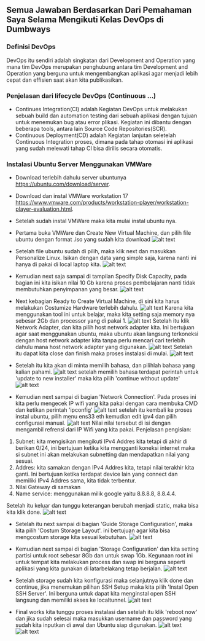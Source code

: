 ## Semua Jawaban Berdasarkan Dari Pemahaman Saya Selama Mengikuti Kelas DevOps di Dumbways

### Definisi DevOps
DevOps itu sendiri adalah singkatan dari Development and Operation yang mana tim DevOps merupakan penghubung antara tim Development and Operation yang berguna untuk mengembangkan aplikasi agar menjadi lebih cepat dan effisien saat akan kita publikasikan. 

### Penjelasan dari lifecycle DevOps (Continuous ...)
-   Continues Integration(CI) adalah Kegiatan DevOps untuk melakukan sebuah build dan automation testing dari sebuah aplikasi dengan tujuan 
    untuk menemukan bug atau error plikasi. Kegiatan ini dibantu dengan beberapa tools, antara lain Source Code Repositories(SCR).
-   Continuous Deployment(CD) adalah Kegiatan lanjutan seletelah Continuous Integration proses, dimana pada tahap otomasi ini aplikasi
    yang sudah melewati tahap CI bisa dirilis secara otomatis.

### Instalasi Ubuntu Server Menggunakan VMWare
- Download terlebih dahulu server ubuntunya https://ubuntu.com/download/server.
- Download dan instal VMWare workstation 17 https://www.vmware.com/products/workstation-player/workstation-player-evaluation.html.
- Setelah sudah instal VMWare maka kita mulai instal ubuntu nya.
- Pertama buka VMWare dan Create New Virtual Machine, dan pilih file ubuntu dengan format .iso yang sudah kita download
![alt text](https://github.com/MuhSatriyo/devops17-dumbways--Muhammad-Satriyo-Yuwono-/blob/main/First%20Week/Image/1.png?raw=true)

- Setelah file ubuntu sudah di pilih, maka klik next dan masukkan Personalize Linux. Isikan dengan data yang simple saja, karena nanti ini hanya di pakai di local laptop kita.
![alt text](https://github.com/MuhSatriyo/devops17-dumbways--Muhammad-Satriyo-Yuwono-/blob/main/First%20Week/Image/2.png?raw=true)

- Kemudian next saja sampai di tampilan Specify Disk Capacity, pada bagian ini kita isikan nilai 10 Gb karena proses pembelajaran nanti tidak membutuhkan penyimpanan yang besar.
![alt text](https://github.com/MuhSatriyo/devops17-dumbways--Muhammad-Satriyo-Yuwono-/blob/main/First%20Week/Image/4.png?raw=true)

- Next kebagian Ready to Create Virtual Machine, di sini kita harus melakukan Costumize Hardware terlebih dahulu.
![alt text](https://github.com/MuhSatriyo/devops17-dumbways--Muhammad-Satriyo-Yuwono-/blob/main/First%20Week/Image/5.png?raw=true)
Karena kita menggunakan tool ini untuk belajar, maka kita setting saja memory nya sebesar 2Gb dan processor yang di pakai 1.
![alt text](https://github.com/MuhSatriyo/devops17-dumbways--Muhammad-Satriyo-Yuwono-/blob/main/First%20Week/Image/7.png?raw=true)
Setelah itu klik Network Adapter, dan kita pilih host network adapter kita. Ini bertujuan agar saat menggunakan ubuntu, maka ubuntu akan langsung terkoneksi dengan host network adapter kita tanpa perlu mencari cari terlebih dahulu mana host network adapter yang digunakan.
![alt text](https://github.com/MuhSatriyo/devops17-dumbways--Muhammad-Satriyo-Yuwono-/blob/main/First%20Week/Image/9.png?raw=true)
Setelah itu dapat kita close dan finish maka proses instalasi di mulai.
![alt text](https://github.com/MuhSatriyo/devops17-dumbways--Muhammad-Satriyo-Yuwono-/blob/main/First%20Week/Image/11.png?raw=true)

- Setelah itu kita akan di minta memilih bahasa, dan pilihlah bahasa yang kalian pahami.
![alt text](https://github.com/MuhSatriyo/devops17-dumbways--Muhammad-Satriyo-Yuwono-/blob/main/First%20Week/Image/12.png?raw=true)
setelah memilih bahasa terdapat perintah untuk 'update to new installer' maka kita pilih 'continue without update'
![alt text](https://github.com/MuhSatriyo/devops17-dumbways--Muhammad-Satriyo-Yuwono-/blob/main/First%20Week/Image/13.png?raw=true)

- Kemudian next sampai di bagian 'Network Connection'. Pada proses ini kita perlu mengecek IP wifi yang kita pakai dengan cara membuka CMD dan ketikan perintah 'ipconfig'
![alt text](https://github.com/MuhSatriyo/devops17-dumbways--Muhammad-Satriyo-Yuwono-/blob/main/First%20Week/Image/18.png?raw=true)
setelah itu kembali ke proses instal ubuntu, pilih menu ens33 eth kemudian edit ipv4 dan pilih configurasi manual.
![alt text](https://github.com/MuhSatriyo/devops17-dumbways--Muhammad-Satriyo-Yuwono-/blob/main/First%20Week/Image/19.png?raw=true)
Nilai nilai tersebut di isi dengan mengambil refrensi dari IP Wifi yang kita pakai. Penjelasan pengisian:
1. Subnet: kita mengisikan mengikuti IPv4 Addres kita tetapi di akhir di berikan 0/24, ini bertujuan ketika kita mengganti koneksi internet maka si subnet ini akan melakukan subnetting dan mendapatkan nilai yang sesuai.
2. Addres: kita samakan dengan IPv4 Addres kita, tetapi nilai terakhir kita ganti. Ini bertujuan ketika terdapat device lain yang connect dan memiliki IPv4 Addres sama, kita tidak terbentur.
3. Nilai Gateway di samakan
4. Name service: menggunakan milik google yaitu 8.8.8.8, 8.8.4.4.

Setelah itu keluar dan tunggu keterangan berubah menjadi static, maka bisa kita klik done.
![alt text](https://github.com/MuhSatriyo/devops17-dumbways--Muhammad-Satriyo-Yuwono-/blob/main/First%20Week/Image/20.png?raw=true)

- Setelah itu next sampai di bagian 'Guide Storage Configuration', maka kita pilih 'Costum Storage Layout'. ini bertujuan agar kita bisa mengcostum storage kita sesuai kebutuhan.
![alt text](https://github.com/MuhSatriyo/devops17-dumbways--Muhammad-Satriyo-Yuwono-/blob/main/First%20Week/Image/23.png?raw=true)

- Kemudian next sampai di bagian 'Storage Configuration' dan kita setting partisi untuk root sebesar 8Gb dan untuk swap 1Gb. Kegunaan root ini untuk tempat kita melakukan process dan swap ini berguna seperti aplikasi yang kita gunakan di latarbelakang tetap berjalan.
![alt text](https://github.com/MuhSatriyo/devops17-dumbways--Muhammad-Satriyo-Yuwono-/blob/main/First%20Week/Image/27.png?raw=true)

- Setelah storage sudah kita konfigurasi maka selanjutnya klik done dan continue, jika menemukan pilihan SSH Setup maka kita pilih 'Instal Open SSH Server'. Ini berguna untuk dapat kita menginstal open SSH langsung dan memiliki akses ke localtunnel.
![alt text](https://github.com/MuhSatriyo/devops17-dumbways--Muhammad-Satriyo-Yuwono-/blob/main/First%20Week/Image/30.png?raw=true)

- Final works kita tunggu proses instalasi dan setelah itu klik 'reboot now' dan jika sudah selesai maka masukkan username dan password yang sudah kita inputkan di awal dan Ubuntu siap digunakan.
![alt text](https://github.com/MuhSatriyo/devops17-dumbways--Muhammad-Satriyo-Yuwono-/blob/main/First%20Week/Image/32.png?raw=true)
![alt text](https://github.com/MuhSatriyo/devops17-dumbways--Muhammad-Satriyo-Yuwono-/blob/main/First%20Week/Image/33.png?raw=true)
